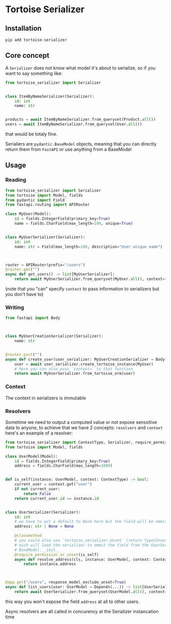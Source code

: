 # Tortoise Serializer
## Installation
```shell
pip add tortoise-serializer
```

## Core concept
A `Serializer` does not know what model it's about to serialize, so if you want to say something like:
```python
from tortoise_serializer import Serializer


class ItemByNameSerializer(Serializer):
    id: int
    name: str


products = await ItemByNameSerializer.from_queryset(Product.all())
users = await ItemByNameSerializer.from_queryset(User.all())
```
that would be totaly fine.

Serialiers are `pydantic.BaseModel` objects, meaning that you can directly return them from `FastAPI` or use anything from a BaseModel


## Usage
### Reading
```python
from tortoise_serializer import Serializer
from tortoise import Model, fields
from pydantic import Field
from fastapi.routing import APIRouter

class MyUser(Model):
    id = fields.IntegerField(primary_key=True)
    name = fields.CharField(max_length=100, unique=True)


class MyUserSerializer(Serializer):
    id: int
    name: str = Field(max_length=100, description="User unique name")



router = APIRouter(prefix="/users")
@router.get("")
async def get_users() -> list[MyUserSerializer]:
    return await MyUserSerializer.from_queryset(MyUser.all(), context={"user": ...})
```

(note that you "can" specify `context` to pass information to serializers but you don't have to)


### Writing
```python
from fastapi import Body



class MyUserCreationSerializer(Serializer):
    name: str


@router.post("")
async def create_user(user_serializer: MyUserCreationSerializer = Body(...)) -> MyUserSerializer:
    user = await user_serializer.create_tortoise_instance(MyUser)
    # here you can also pass `context=` to that function
    return await MyUserSerializer.from_tortoise_orm(user)
```

### Context
The context in serializers is immutable

### Resolvers
Sometime we need to output a computed value or not expose senssitive data to anyone, to achieve that we have 2 concepts: `resolvers` and `context`
here's an example of a resolver:
```python
from tortoise_serializer import ContextType, Serializer, require_permission_or_unset
from tortoise import Model, fields

class UserModel(Model):
    id = fields.IntegerField(primary_key=True)
    address = fields.CharField(max_length=1000)


def is_self(instance: UserModel, context: ContextType) -> bool:
    current_user = context.get("user")
    if not current_user:
        return False
    return current_user.id == instance.id


class UserSerializer(Serializer):
    id: int
    # we have to put a default to None here but the field will be ommited
    address: str | None = None

    @classmethod
    # you could also use `tortoise_serializer.Unset` (return Type[Unset])
    # wich will lead the serializer to ommit the field from the UserSerializer
    # BaseModel.__init__
    @require_permission_or_unset(is_self)
    async def resolve_address(cls, instance: UserModel, context: ContextType) -> str:
        return instance.address



@app.get("/users", response_model_exclude_unset=True)
async def list_users(user: UserModel = Depends(...)) -> list[UserSerializer]:
    return await UserSerializer.from_queryset(UserModel.all(), context={"user": user})
```

this way you won't expose the field `address` at all to other users.


Async resolvers are all called in concurency at the Serializer instancation time
